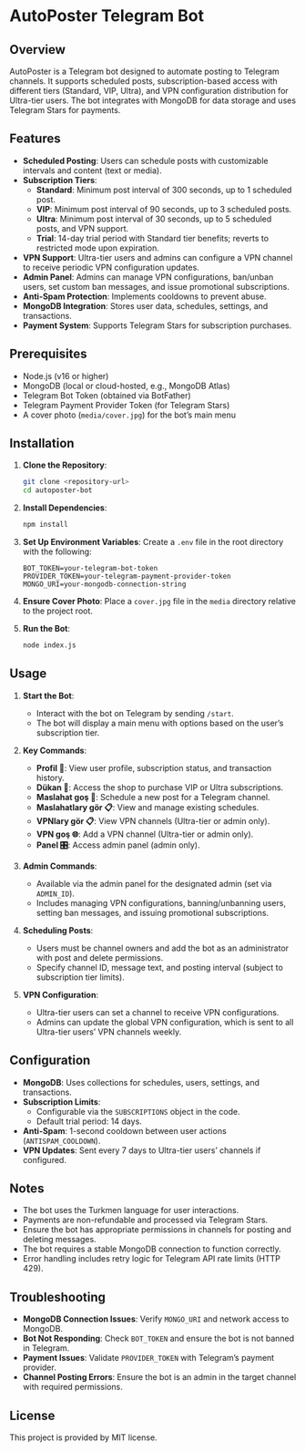 # AutoPoster Telegram Bot

## Overview
AutoPoster is a Telegram bot designed to automate posting to Telegram channels. It supports scheduled posts, subscription-based access with different tiers (Standard, VIP, Ultra), and VPN configuration distribution for Ultra-tier users. The bot integrates with MongoDB for data storage and uses Telegram Stars for payments.

## Features
- **Scheduled Posting**: Users can schedule posts with customizable intervals and content (text or media).
- **Subscription Tiers**:
  - **Standard**: Minimum post interval of 300 seconds, up to 1 scheduled post.
  - **VIP**: Minimum post interval of 90 seconds, up to 3 scheduled posts.
  - **Ultra**: Minimum post interval of 30 seconds, up to 5 scheduled posts, and VPN support.
  - **Trial**: 14-day trial period with Standard tier benefits; reverts to restricted mode upon expiration.
- **VPN Support**: Ultra-tier users and admins can configure a VPN channel to receive periodic VPN configuration updates.
- **Admin Panel**: Admins can manage VPN configurations, ban/unban users, set custom ban messages, and issue promotional subscriptions.
- **Anti-Spam Protection**: Implements cooldowns to prevent abuse.
- **MongoDB Integration**: Stores user data, schedules, settings, and transactions.
- **Payment System**: Supports Telegram Stars for subscription purchases.

## Prerequisites
- Node.js (v16 or higher)
- MongoDB (local or cloud-hosted, e.g., MongoDB Atlas)
- Telegram Bot Token (obtained via BotFather)
- Telegram Payment Provider Token (for Telegram Stars)
- A cover photo (`media/cover.jpg`) for the bot’s main menu

## Installation
1. **Clone the Repository**:
   ```bash
   git clone <repository-url>
   cd autoposter-bot
   ```

2. **Install Dependencies**:
   ```bash
   npm install
   ```

3. **Set Up Environment Variables**:
   Create a `.env` file in the root directory with the following:
   ```env
   BOT_TOKEN=your-telegram-bot-token
   PROVIDER_TOKEN=your-telegram-payment-provider-token
   MONGO_URI=your-mongodb-connection-string
   ```

4. **Ensure Cover Photo**:
   Place a `cover.jpg` file in the `media` directory relative to the project root.

5. **Run the Bot**:
   ```bash
   node index.js
   ```

## Usage
1. **Start the Bot**:
   - Interact with the bot on Telegram by sending `/start`.
   - The bot will display a main menu with options based on the user’s subscription tier.

2. **Key Commands**:
   - **Profil 👤**: View user profile, subscription status, and transaction history.
   - **Dükan 🛒**: Access the shop to purchase VIP or Ultra subscriptions.
   - **Maslahat goş 💫**: Schedule a new post for a Telegram channel.
   - **Maslahatlary gör 📋**: View and manage existing schedules.
   - **VPNlary gör 📋**: View VPN channels (Ultra-tier or admin only).
   - **VPN goş 🌐**: Add a VPN channel (Ultra-tier or admin only).
   - **Panel 🎛️**: Access admin panel (admin only).

3. **Admin Commands**:
   - Available via the admin panel for the designated admin (set via `ADMIN_ID`).
   - Includes managing VPN configurations, banning/unbanning users, setting ban messages, and issuing promotional subscriptions.

4. **Scheduling Posts**:
   - Users must be channel owners and add the bot as an administrator with post and delete permissions.
   - Specify channel ID, message text, and posting interval (subject to subscription tier limits).

5. **VPN Configuration**:
   - Ultra-tier users can set a channel to receive VPN configurations.
   - Admins can update the global VPN configuration, which is sent to all Ultra-tier users’ VPN channels weekly.

## Configuration
- **MongoDB**: Uses collections for schedules, users, settings, and transactions.
- **Subscription Limits**:
  - Configurable via the `SUBSCRIPTIONS` object in the code.
  - Default trial period: 14 days.
- **Anti-Spam**: 1-second cooldown between user actions (`ANTISPAM_COOLDOWN`).
- **VPN Updates**: Sent every 7 days to Ultra-tier users’ channels if configured.

## Notes
- The bot uses the Turkmen language for user interactions.
- Payments are non-refundable and processed via Telegram Stars.
- Ensure the bot has appropriate permissions in channels for posting and deleting messages.
- The bot requires a stable MongoDB connection to function correctly.
- Error handling includes retry logic for Telegram API rate limits (HTTP 429).

## Troubleshooting
- **MongoDB Connection Issues**: Verify `MONGO_URI` and network access to MongoDB.
- **Bot Not Responding**: Check `BOT_TOKEN` and ensure the bot is not banned in Telegram.
- **Payment Issues**: Validate `PROVIDER_TOKEN` with Telegram’s payment provider.
- **Channel Posting Errors**: Ensure the bot is an admin in the target channel with required permissions.

## License
This project is provided by MIT license.
